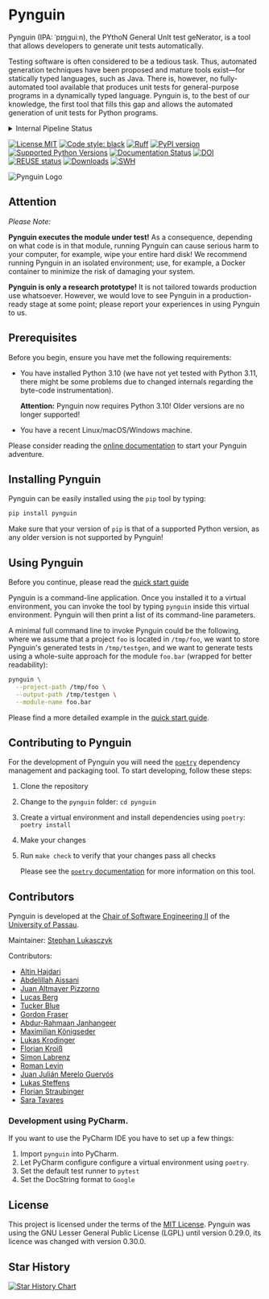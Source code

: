 <!--
SPDX-FileCopyrightText: 2019–2025 Pynguin Contributors

SPDX-License-Identifier: CC-BY-4.0
-->

# Pynguin

Pynguin (IPA: ˈpɪŋɡuiːn),
the
PYthoN
General
UnIt
test
geNerator,
is a tool that allows developers to generate unit tests automatically.

Testing software is often considered to be a tedious task.
Thus, automated generation techniques have been proposed and mature tools exist—for
statically typed languages, such as Java.
There is, however, no fully-automated tool available that produces unit tests for
general-purpose programs in a dynamically typed language.
Pynguin is, to the best of our knowledge, the first tool that fills this gap
and allows the automated generation of unit tests for Python programs.

<details>
<summary>Internal Pipeline Status</summary>

[![pipeline status](https://gitlab.infosun.fim.uni-passau.de/se2/pynguin/pynguin/badges/main/pipeline.svg)](https://gitlab.infosun.fim.uni-passau.de/se2/pynguin/pynguin/-/commits/main)
[![coverage report](https://gitlab.infosun.fim.uni-passau.de/se2/pynguin/pynguin/badges/main/coverage.svg)](https://gitlab.infosun.fim.uni-passau.de/se2/pynguin/pynguin/-/commits/main)

</details>

[![License MIT](https://img.shields.io/badge/License-MIT-blue.svg)](https://opensource.org/licenses/MIT)
[![Code style: black](https://img.shields.io/badge/code%20style-black-000000.svg)](https://github.com/ambv/black)
[![Ruff](https://img.shields.io/endpoint?url=https://raw.githubusercontent.com/astral-sh/ruff/main/assets/badge/v2.json)](https://github.com/astral-sh/ruff)
[![PyPI version](https://badge.fury.io/py/pynguin.svg)](https://badge.fury.io/py/pynguin)
[![Supported Python Versions](https://img.shields.io/pypi/pyversions/pynguin.svg)](https://github.com/se2p/pynguin)
[![Documentation Status](https://readthedocs.org/projects/pynguin/badge/?version=latest)](https://pynguin.readthedocs.io/en/latest/?badge=latest)
[![DOI](https://zenodo.org/badge/DOI/10.5281/zenodo.3989840.svg)](https://doi.org/10.5281/zenodo.3989840)
[![REUSE status](https://api.reuse.software/badge/github.com/se2p/pynguin)](https://api.reuse.software/info/github.com/se2p/pynguin)
[![Downloads](https://static.pepy.tech/personalized-badge/pynguin?period=total&units=international_system&left_color=grey&right_color=blue&left_text=Downloads)](https://pepy.tech/project/pynguin)
[![SWH](https://archive.softwareheritage.org/badge/origin/https://github.com/se2p/pynguin/)](https://archive.softwareheritage.org/browse/origin/?origin_url=https://github.com/se2p/pynguin)


![Pynguin Logo](https://raw.githubusercontent.com/se2p/pynguin/master/docs/source/_static/pynguin-logo.png "Pynguin Logo")

## Attention

*Please Note:*

**Pynguin executes the module under test!**
As a consequence, depending on what code is in that module,
running Pynguin can cause serious harm to your computer,
for example, wipe your entire hard disk!
We recommend running Pynguin in an isolated environment;
use, for example, a Docker container to minimize the risk of damaging
your system.

**Pynguin is only a research prototype!**
It is not tailored towards production use whatsoever.
However, we would love to see Pynguin in a production-ready stage at some point;
please report your experiences in using Pynguin to us.


## Prerequisites

Before you begin, ensure you have met the following requirements:
- You have installed Python 3.10 (we have not yet tested with Python
  3.11, there might be some problems due to changed internals regarding the byte-code
  instrumentation).

  **Attention:** Pynguin now requires Python 3.10!  Older versions are no longer
  supported!
- You have a recent Linux/macOS/Windows machine.

Please consider reading the [online documentation](https://pynguin.readthedocs.io)
to start your Pynguin adventure.

## Installing Pynguin

Pynguin can be easily installed using the `pip` tool by typing:
```bash
pip install pynguin
```

Make sure that your version of `pip` is that of a supported Python version, as any
older version is not supported by Pynguin!

## Using Pynguin

Before you continue, please read the [quick start guide](https://pynguin.readthedocs.io/en/latest/user/quickstart.html)

Pynguin is a command-line application.
Once you installed it to a virtual environment, you can invoke the tool by typing
`pynguin` inside this virtual environment.
Pynguin will then print a list of its command-line parameters.

A minimal full command line to invoke Pynguin could be the following,
where we assume that a project `foo` is located in `/tmp/foo`,
we want to store Pynguin's generated tests in `/tmp/testgen`,
and we want to generate tests using a whole-suite approach for the module `foo.bar`
(wrapped for better readability):
```bash
pynguin \
  --project-path /tmp/foo \
  --output-path /tmp/testgen \
  --module-name foo.bar
```
Please find a more detailed example in the [quick start guide](https://pynguin.readthedocs.io/en/latest/user/quickstart.html).


## Contributing to Pynguin

For the development of Pynguin you will need the [`poetry`](https://python-poetry.org)
dependency management and packaging tool.
To start developing, follow these steps:
1. Clone the repository
2. Change to the `pynguin` folder: `cd pynguin`
3. Create a virtual environment and install dependencies using `poetry`: `poetry install`
4. Make your changes
5. Run `make check` to verify that your changes pass all checks

   Please see the [`poetry` documentation](https://python-poetry.org/docs/) for more information on this tool.

## Contributors

Pynguin is developed at the
[Chair of Software Engineering II](https://www.fim.uni-passau.de/lehrstuhl-fuer-software-engineering-ii/)
of the [University of Passau](https://www.uni-passau.de).

Maintainer: [Stephan Lukasczyk](https://github.com/stephanlukasczyk)

Contributors:
- [Altin Hajdari](https://github.com/AltinHajdari)
- [Abdelillah Aissani](https://github.com/Abassion)
- [Juan Altmayer Pizzorno](https://github.com/jaltmayerpizzorno)
- [Lucas Berg](https://github.com/BergLucas)
- [Tucker Blue](https://github.com/tuckcodes)
- [Gordon Fraser](https://github.com/gofraser)
- [Abdur-Rahmaan Janhangeer](https://github.com/Abdur-rahmaanJ)
- [Maximilian Königseder](https://github.com/mak1ng)
- [Lukas Krodinger](https://github.com/LuKrO2011)
- [Florian Kroiß](https://github.com/Wooza)
- [Simon Labrenz](https://github.com/labrenz)
- [Roman Levin](https://github.com/romanlevin)
- [Juan Julián Merelo Guervós](https://github.com/JJ)
- [Lukas Steffens](https://github.com/Luki42)
- [Florian Straubinger](https://github.com/f-str)
- [Sara Tavares](https://github.com/stavares843)


### Development using PyCharm.

If you want to use the PyCharm IDE you have to set up a few things:
1. Import `pynguin` into PyCharm.
2. Let PyCharm configure configure a virtual environment using `poetry`.
3. Set the default test runner to `pytest`
4. Set the DocString format to `Google`


## License

This project is licensed under the terms of the [MIT License](LICENSE.rst).
Pynguin was using the GNU Lesser General Public License (LGPL) until version 0.29.0,
its licence was changed with version 0.30.0.

## Star History

[![Star History Chart](https://api.star-history.com/svg?repos=se2p/pynguin&type=Date)](https://star-history.com/#se2p/pynguin)
